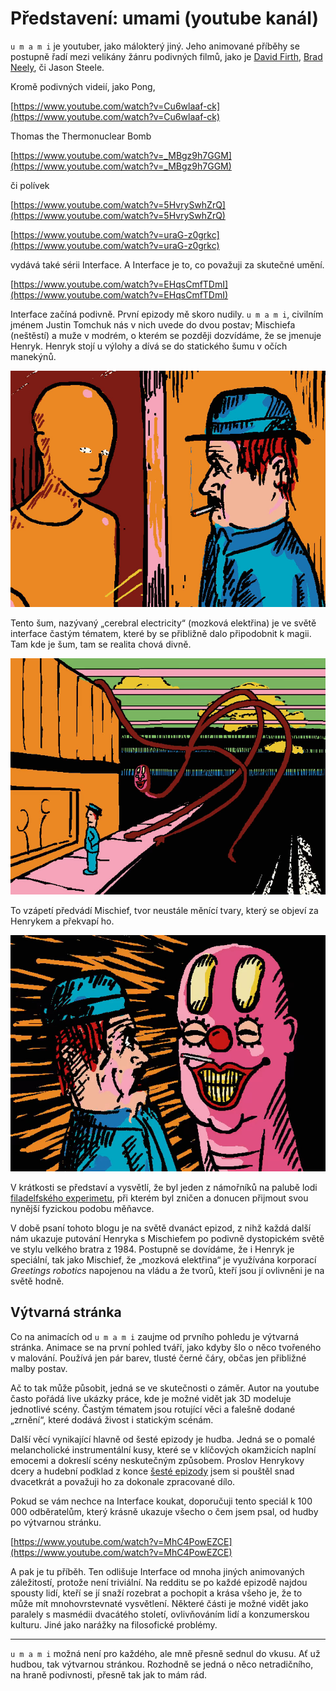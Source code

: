 # Představení: umami (youtube kanál)

`u m a m i` je youtuber, jako málokterý jiný. Jeho animované příběhy se postupně řadí mezi velikány žánru podivných filmů, jako je [David Firth](https://www.youtube.com/watch?v=OfAul2isPfo), [Brad Neely](https://www.youtube.com/watch?v=a9GoWGnFzGA), či Jason Steele.

Kromě podivných videií, jako Pong,

[https://www.youtube.com/watch?v=Cu6wlaaf-ck](https://www.youtube.com/watch?v=Cu6wlaaf-ck)

Thomas the Thermonuclear Bomb

[https://www.youtube.com/watch?v=_MBgz9h7GGM](https://www.youtube.com/watch?v=_MBgz9h7GGM)

či polívek

[https://www.youtube.com/watch?v=5HvrySwhZrQ](https://www.youtube.com/watch?v=5HvrySwhZrQ)

[https://www.youtube.com/watch?v=uraG-z0grkc](https://www.youtube.com/watch?v=uraG-z0grkc)

vydává také sérii Interface. A Interface je to, co považuji za skutečné umění.

[https://www.youtube.com/watch?v=EHqsCmfTDmI](https://www.youtube.com/watch?v=EHqsCmfTDmI)

Interface začíná podivně. První epizody mě skoro nudily. `u m a m i`, civilním jménem Justin Tomchuk nás v nich uvede do dvou postav; Mischiefa (neštěstí) a muže v modrém, o kterém se později dozvídáme, že se jmenuje Henryk. Henryk stojí u výlohy a dívá se do statického šumu v očích manekýnů.

![](henryk-40647148-02b4-494a-933b-82d92ceb0c2f.jpg)

Tento šum, nazývaný „cerebral electricity“ (mozková elektřina) je ve světě interface častým tématem, které by se přibližně dalo připodobnit k magii. Tam kde je šum, tam se realita chová divně.

![](mischief-641f33ac-d413-451f-bbf0-ca3c43745cad.jpg)

To vzápetí předvádí Mischief, tvor neustále měnící tvary, který se objeví za Henrykem a překvapí ho.

![](mischief2-8bb740d6-42e1-4018-b4b5-d25eda3fb116.jpg)

V krátkosti se představí a vysvětlí, že byl jeden z námořníků na palubě lodi [filadelfského experimetu](https://cs.wikipedia.org/wiki/Filadelfsk%C3%BD_experiment), při kterém byl zničen a donucen přijmout svou nynější fyzickou podobu měňavce.

V době psaní tohoto blogu je na světě dvanáct epizod, z nihž každá další nám ukazuje putování Henryka s Mischiefem po podivně dystopickém světě ve stylu velkého bratra z 1984. Postupně se dovídáme, že i Henryk je speciální, tak jako Mischief, že „mozková elektřina“ je využívána korporací *Greetings robotics* napojenou na vládu a že tvorů, kteří jsou jí ovlivněni je na světě hodně.

## Výtvarná stránka

Co na animacích od `u m a m i` zaujme od prvního pohledu je výtvarná stránka. Animace se na první pohled tváří, jako kdyby šlo o něco tvořeného v malování. Používá jen pár barev, tlusté černé čáry, občas jen přibližné malby postav.

Ač to tak může působit, jedná se ve skutečnosti o záměr. Autor na youtube často pořádá live ukázky práce, kde je možné vidět jak 3D modeluje jednotlivé scény. Častým tématem jsou rotující věci a falešně dodané „zrnění“, které dodává živost i statickým scénám.

Další věcí vynikající hlavně od šesté epizody je hudba. Jedná se o pomalé melancholické instrumentální kusy, které se v klíčových okamžicích naplní emocemi a dokreslí scény neskutečným způsobem. Proslov Henrykovy dcery a hudební podklad z konce [šesté epizody](https://www.youtube.com/watch?v=o4Ce-xG_HIQ) jsem si pouštěl snad dvacetkrát a považuji ho za dokonale zpracované dílo.

Pokud se vám nechce na Interface koukat, doporučuji tento speciál k 100 000 odběratelům, který krásně ukazuje všecho o čem jsem psal, od hudby po výtvarnou stránku.

[https://www.youtube.com/watch?v=MhC4PowEZCE](https://www.youtube.com/watch?v=MhC4PowEZCE)

A pak je tu příběh. Ten odlišuje Interface od mnoha jiných animovaných záležitostí, protože není triviální. Na redditu se po každé epizodě najdou spousty lidí, kteří se jí snaží rozebrat a pochopit a krása všeho je, že to může mít mnohovrstevnaté vysvětlení. Některé části je možné vidět jako paralely s masmédii dvacátého století, ovlivňováním lidí a konzumerskou kulturu. Jiné jako narážky na filosofické problémy.

---

`u m a m i` možná není pro každého, ale mně přesně sednul do vkusu. Ať už hudbou, tak výtvarnou stránkou. Rozhodně se jedná o něco netradičního, na hraně podivnosti, přesně tak jak to mám rád.